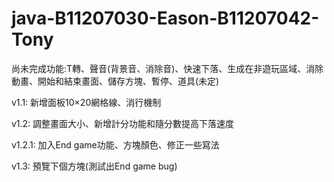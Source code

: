 # java-B11207030-Eason-B11207042-Tony
尚未完成功能:T轉、聲音(背景音、消除音)、快速下落、生成在非遊玩區域、消除動畫、開始和結束畫面、儲存方塊、暫停、道具(未定)

v1.1: 新增面板10×20網格線、消行機制

v1.2: 調整畫面大小、新增計分功能和隨分數提高下落速度

v1.2.1: 加入End game功能、方塊顏色、修正一些寫法

v1.3: 預覽下個方塊(測試出End game bug)
